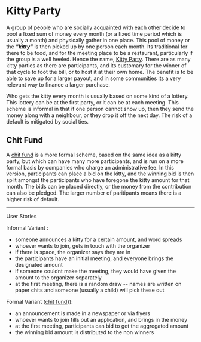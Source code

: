 # Kitty Party

A group of people who are socially acquainted with each other decide to pool a fixed sum of money every month (or a fixed time period which is usually a month) and physically gather in one place. This pool of money or the ***"kitty"*** is then picked up by one person each month. Its traditional for there to be food, and for the meeting place to be a restaurant, particularly if the group is a well heeled. Hence the name, [Kitty Party]. There are as many kitty parties as there are participants, and its customary for the winner of that cycle to foot the bill, or to host it at their own home. The benefit is to be able to save up for a larger payout, and in some communities its a very relevant way to finance a larger purchase.

Who gets the kitty every month is usually based on some kind of a lottery. This lottery can be at the first party, or it can be at each meeting. This scheme is informal in that if one person cannot show up, then they send the money along with a neighbour, or they drop it off the next day. The risk of a default is mitigated by social ties.

## Chit Fund

A [chit fund] is a more formal scheme, based on the same idea as a kitty party, but which can have many more participants, and is run on a more formal basis by companies who charge an administrative fee. In this version, participants can place a bid on the kitty, and the winning bid is then split amongst the participants who have foregone the kitty amount for that month. The bids can be placed directly, or the money from the contribution can also be pledged. The larger number of paritipants means there is a higher risk of default.

---------------------

User Stories

Informal Variant :

- someone announces a kitty for a certain amount, and word spreads
- whoever wants to join, gets in touch with the organizer
- if there is space, the organizer says they are in
- the participants have an initial meeting, and everyone brings the designated amount
- if someone couldnt make the meeting, they would have given the amount to the organizer separately
- at the first meeting, there is a random draw -- names are written on paper chits and someone (usually a child) will pick these out

Formal Variant ([chit fund]}):

- an announcement is made in a newspaper or via flyers
- whoever wants to join fills out an application, and brings in the money
- at the first meeting, participants can bid to get the aggregated amount
- the winning bid amount is distributed to the non winners

[chit fund]: https://en.wikipedia.org/wiki/Chit_fund
[Kitty Party]: https://en.wikipedia.org/wiki/Kitty_party